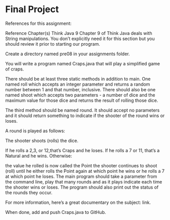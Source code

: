 # Final Project

References for this assignment:

Reference	Chapter(s)
Think Java	9
Chapter 9 of Think Java deals with String manipulations. You don’t explicitly need it for this section but you should review it prior to starting our program.

Create a directory named pre08 in your assignments folder.

You will write a program named Craps.java that will play a simplified game of craps.

There should be at least three static methods in addition to main. One named roll which accepts an integer parameter and returns a random number between 1 and that number, inclusive. There should also be one named shoot which accepts two parameters - a number of dice and the maximum value for those dice and returns the result of rolling those dice.

The third method should be named round. It should accept no parameters and it should return something to indicate if the shooter of the round wins or loses.

A round is played as follows:

The shooter shoots (rolls) the dice.

If he rolls a 2,3, or 12,that’s Craps and he loses.
If he rolls a 7 or 11, that’s a Natural and he wins.
Otherwise:

the value he rolled is now called the Point
the shooter continues to shoot (roll) until he either rolls the Point again at which point he wins or he rolls a 7 at which point he loses.
The main program should take a parameter from the command line, play that many rounds and as it plays indicate each time the shooter wins or loses. The program should also print out the status of the rounds they occur.

For more information, here’s a great documentary on the subject: link.

When done, add and push Craps.java to GitHub.
